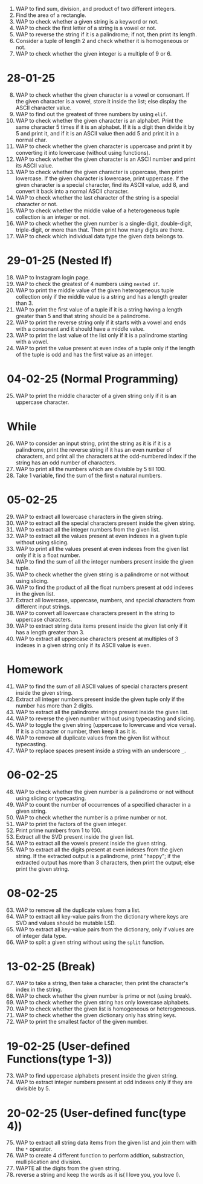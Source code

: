 1. WAP to find sum, division, and product of two different integers.
2. Find the area of a rectangle.
3. WAP to check whether a given string is a keyword or not.
4. WAP to check the first letter of a string is a vowel or not.
5. WAP to reverse the string if it is a palindrome; if not, then print its length.
6. Consider a tuple of length 2 and check whether it is homogeneous or not.
7. WAP to check whether the given integer is a multiple of 9 or 6.

# 28-01-25

8. WAP to check whether the given character is a vowel or consonant. If the given character is a vowel, store it inside the list; else display the ASCII character value.
9. WAP to find out the greatest of three numbers by using `elif`.
10. WAP to check whether the given character is an alphabet. Print the same character 5 times if it is an alphabet. If it is a digit then divide it by 5 and print it, and if it is an ASCII value then add 5 and print it in a normal char.
11. WAP to check whether the given character is uppercase and print it by converting it into lowercase (without using functions).
12. WAP to check whether the given character is an ASCII number and print its ASCII value.
13. WAP to check whether the given character is uppercase, then print lowercase. If the given character is lowercase, print uppercase. If the given character is a special character, find its ASCII value, add 8, and convert it back into a normal ASCII character.
14. WAP to check whether the last character of the string is a special character or not.
15. WAP to check whether the middle value of a heterogeneous tuple collection is an integer or not.
16. WAP to check whether the given number is a single-digit, double-digit, triple-digit, or more than that. Then print how many digits are there.
17. WAP to check which individual data type the given data belongs to.

# 29-01-25 (Nested If)

18. WAP to Instagram login page.
19. WAP to check the greatest of 4 numbers using `nested if`.
20. WAP to print the middle value of the given heterogeneous tuple collection only if the middle value is a string and has a length greater than 3.
21. WAP to print the first value of a tuple if it is a string having a length greater than 5 and that string should be a palindrome.
22. WAP to print the reverse string only if it starts with a vowel and ends with a consonant and it should have a middle value.
23. WAP to print the last value of the list only if it is a palindrome starting with a vowel.
24. WAP to print the value present at even index of a tuple only if the length of the tuple is odd and has the first value as an integer.

# 04-02-25 (Normal Programming)

25. WAP to print the middle character of a given string only if it is an uppercase character.

# While

26. WAP to consider an input string, print the string as it is if it is a palindrome, print the reverse string if it has an even number of characters, and print all the characters at the odd-numbered index if the string has an odd number of characters.
27. WAP to print all the numbers which are divisible by 5 till 100.
28. Take 1 variable, find the sum of the first `n` natural numbers.

# 05-02-25

29. WAP to extract all lowercase characters in the given string.
30. WAP to extract all the special characters present inside the given string.
31. WAP to extract all the integer numbers from the given list.
32. WAP to extract all the values present at even indexes in a given tuple without using slicing.
33. WAP to print all the values present at even indexes from the given list only if it is a float number.
34. WAP to find the sum of all the integer numbers present inside the given tuple.
35. WAP to check whether the given string is a palindrome or not without using slicing.
36. WAP to find the product of all the float numbers present at odd indexes in the given list.
37. Extract all lowercase, uppercase, numbers, and special characters from different input strings.
38. WAP to convert all lowercase characters present in the string to uppercase characters.
39. WAP to extract string data items present inside the given list only if it has a length greater than 3.
40. WAP to extract all uppercase characters present at multiples of 3 indexes in a given string only if its ASCII value is even.

# Homework

41. WAP to find the sum of all ASCII values of special characters present inside the given string.
42. Extract all integer numbers present inside the given tuple only if the number has more than 2 digits.
43. WAP to extract all the palindrome strings present inside the given list.
44. WAP to reverse the given number without using typecasting and slicing.
45. WAP to toggle the given string (uppercase to lowercase and vice versa). If it is a character or number, then keep it as it is.
46. WAP to remove all duplicate values from the given list without typecasting.
47. WAP to replace spaces present inside a string with an underscore `_`.

# 06-02-25

48. WAP to check whether the given number is a palindrome or not without using slicing or typecasting.
49. WAP to count the number of occurrences of a specified character in a given string.
50. WAP to check whether the number is a prime number or not.
51. WAP to print the factors of the given integer.
52. Print prime numbers from 1 to 100.
53. Extract all the SVD present inside the given list.
54. WAP to extract all the vowels present inside the given string.
55. WAP to extract all the digits present at even indexes from the given string. If the extracted output is a palindrome, print "happy"; if the extracted output has more than 3 characters, then print the output; else print the given string.

# 08-02-25

63. WAP to remove all the duplicate values from a list.
64. WAP to extract all key-value pairs from the dictionary where keys are SVD and values should be mutable LSD.
65. WAP to extract all key-value pairs from the dictionary, only if values are of integer data type.
66. WAP to split a given string without using the `split` function.

# 13-02-25 (Break)

67. WAP to take a string, then take a character, then print the character's index in the string.
68. WAP to check whether the given number is prime or not (using break).
69. WAP to check whether the given string has only lowercase alphabets.
70. WAP to check whether the given list is homogeneous or heterogeneous.
71. WAP to check whether the given dictionary only has string keys.
72. WAP to print the smallest factor of the given number.

# 19-02-25 (User-defined Functions(type 1-3))

73. WAP to find uppercase alphabets present inside the given string.
74. WAP to extract integer numbers present at odd indexes only if they are divisible by 5.

# 20-02-25 (User-defined func(type 4))
75. WAP to extract all string data items from the given list and join them with the `*` operator.
76. WAP to create 4 different function to perform addtion, substraction, mulliplication and division.
77. WAPTE all the digits from the given string.
78.  reverse a string and keep the words as it is( I love you, you love I).
